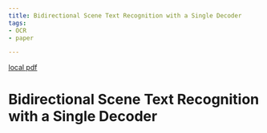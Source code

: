 ```yaml
---
title: Bidirectional Scene Text Recognition with a Single Decoder
tags:
- OCR
- paper

---
```


[local pdf](../../../pdfs/Bidirectional%20Scene%20Text%20Recognition%20with%20a%20Single%20Decoder.pdf)

# Bidirectional Scene Text Recognition with a Single Decoder

